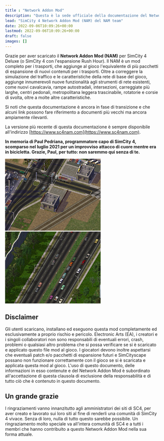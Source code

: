 ```yaml
---
title : "Network Addon Mod"
description: "Questa è la sede ufficiale della documentazione del Network Addon Mod."
lead: "SimCity 4 Network Addon Mod (NAM) del NAM team"
date: 2022-09-06T10:09:26+00:00
lastmod: 2022-09-06T10:09:26+00:00
draft: false
images: []
---
```


Grazie per aver scaricato il **Network Addon Mod (NAM)** per SimCity 4 Deluxe (o SimCity 4 con l'espansione Rush Hour). Il NAM è un mod completo per i trasporti, che aggiunge al gioco l'equivalente di più pacchetti di espansione di nuovi contenuti per i trasporti. Oltre a correggere la simulazione del traffico e le caratteristiche della rete di base del gioco, aggiunge innumerevoli nuove funzionalità agli strumenti di rete esistenti, come nuovi cavalcavia, rampe autostradali, intersezioni, carreggiate più larghe, centri pedonali, metropolitana leggera trascinabile, rotatorie e corsie di svolta, oltre a molte altre caratteristiche.

Si noti che questa documentazione è ancora in fase di transizione e che alcuni link possono fare riferimento a documenti più vecchi ma ancora ampiamente rilevanti.

La versione più recente di questa documentazione è sempre disponibile all'indirizzo [https://www.sc4nam.com](https://www.sc4nam.com).

**In memoria di Paul Pedriana, programmatore capo di SimCity 4, scomparso nel luglio 2021 per un improvviso attacco di cuore mentre era in bicicletta. Grazie, Paul, per tutto: non saremmo qui senza di te.**

![](images/intro1.jpg)&nbsp;![](images/intro3.jpg)

## Disclaimer
Gli utenti scaricano, installano ed eseguono questa mod completamente ed esclusivamente a proprio rischio e pericolo. Electronic Arts (EA), i creatori e i singoli collaboratori non sono responsabili di eventuali errori, crash, problemi o qualsiasi altro problema che si possa verificare se si è scaricato e applicato questo file mod al gioco. I giocatori devono inoltre aspettarsi che eventuali patch e/o pacchetti di espansione futuri e SimCityscape possano non funzionare correttamente con il gioco se si è scaricata e applicata questa mod al gioco. L'uso di questo documento, delle informazioni in esso contenute e del Network Addon Mod è subordinato all'accettazione di questa clausola di esclusione della responsabilità e di tutto ciò che è contenuto in questo documento.

## Un grande grazie
I ringraziamenti vanno innanzitutto agli amministratori dei siti di SC4, per aver creato e lavorato sui loro siti al fine di renderli una comunità di SimCity 4 vivace. Senza di loro, nulla di tutto questo sarebbe possibile. Un ringraziamento molto speciale va all'intera comunità di SC4 e a tutti i membri che hanno contribuito a questo Network Addon Mod nella sua forma attuale.
